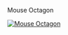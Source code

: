 Mouse Octagon

[![Mouse Octagon](https://img.youtube.com/vi/Ecnk1JaNx2s/maxresdefault.jpg)](https://youtu.be/Ecnk1JaNx2s)
